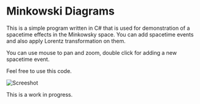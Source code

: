 # Minkowski Diagrams

This is a simple program written in C# that is used for demonstration of a spacetime effects in
the Minkowsky space. You can add spacetime events and also apply Lorentz transformation on them.

You can use mouse to pan and zoom, double click for adding a new spacetime event.

Feel free to use this code.

![Screeshot](https://i.imgur.com/57t9uDs.png)

This is a work in progress.